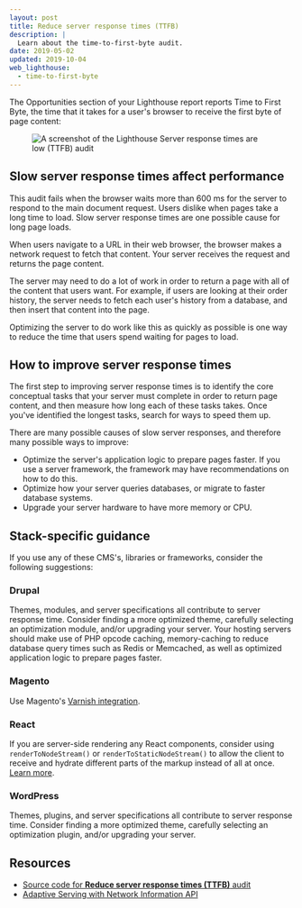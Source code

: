 ```yaml
---
layout: post
title: Reduce server response times (TTFB)
description: |
  Learn about the time-to-first-byte audit.
date: 2019-05-02
updated: 2019-10-04
web_lighthouse:
  - time-to-first-byte
---
```

The Opportunities section of your Lighthouse report
reports Time to First Byte,
the time that it takes for a user's browser
to receive the first byte of page content:

<figure class="w-figure">
  <img class="w-screenshot" src="time-to-first-byte.png" alt="A screenshot of the Lighthouse Server response times are low (TTFB) audit">
</figure>

## Slow server response times affect performance

This audit fails when the browser waits more than 600&nbsp;ms
for the server to respond to the main document request.
Users dislike when pages take a long time to load.
Slow server response times are one possible cause for long page loads.

When users navigate to a URL in their web browser,
the browser makes a network request to fetch that content.
Your server receives the request and returns the page content.

The server may need to do a lot of work in order to return a page with all of the content that users want.
For example, if users are looking at their order history,
the server needs to fetch each user's history from a database,
and then insert that content into the page.

Optimizing the server to do work like this as quickly as possible is one way to reduce the time that users spend waiting for pages to load.

## How to improve server response times

The first step to improving server response times is to identify the core conceptual tasks that your server must complete in order to return page content, and then measure how long each of these tasks takes. Once you've identified the longest tasks, search for ways to speed them up.

There are many possible causes of slow server responses, and therefore many possible ways to improve:

- Optimize the server's application logic to prepare pages faster. If you use a server framework, the framework may have recommendations on how to do this.
- Optimize how your server queries databases, or migrate to faster database systems.
- Upgrade your server hardware to have more memory or CPU.

## Stack-specific guidance

If you use any of these CMS's, libraries or frameworks, consider the following suggestions:

### Drupal

Themes, modules, and server specifications all contribute to server response time. Consider finding a more optimized theme, carefully selecting an optimization module, and/or upgrading your server. Your hosting servers should make use of PHP opcode caching, memory-caching to reduce database query times such as Redis or Memcached, as well as optimized application logic to prepare pages faster.

### Magento

Use Magento's [Varnish integration](https://devdocs.magento.com/guides/v2.3/config-guide/varnish/config-varnish.html).

### React

If you are server-side rendering any React components, consider using `renderToNodeStream()` or `renderToStaticNodeStream()` to allow the client to receive and hydrate different parts of the markup instead of all at once. [Learn more](https://reactjs.org/docs/react-dom-server.html#rendertonodestream).

### WordPress

Themes, plugins, and server specifications all contribute to server response time. Consider finding a more optimized theme, carefully selecting an optimization plugin, and/or upgrading your server.

## Resources

- [Source code for **Reduce server response times (TTFB)** audit](https://github.com/GoogleChrome/lighthouse/blob/master/lighthouse-core/audits/server-response-time.js)
- [Adaptive Serving with Network Information API](/adaptive-serving-based-on-network-quality)
